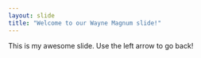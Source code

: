 ```yaml
---
layout: slide
title: "Welcome to our Wayne Magnum slide!"
---
```

This is my awesome slide.
Use the left arrow to go back!
